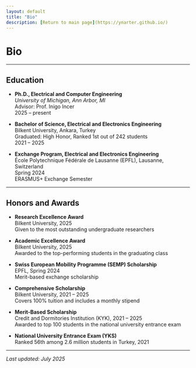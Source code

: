 ```yaml
---
layout: default
title: "Bio"
description: [Return to main page](https://ynarter.github.io/)
---
```


# Bio
---

## Education

- **Ph.D., Electrical and Computer Engineering**  
  _University of Michigan, Ann Arbor, MI_  
  Advisor: Prof. Inigo Incer  
  2025 – present  

- **Bachelor of Science, Electrical and Electronics Engineering**  
  Bilkent University, Ankara, Turkey  
  Graduated: High Honor, Ranked 1st out of 242 students  
  2021 – 2025  

- **Exchange Program, Electrical and Electronics Engineering**  
  École Polytechnique Fédérale de Lausanne (EPFL), Lausanne, Switzerland  
  Spring 2024  
  ERASMUS+ Exchange Semester

---

## Honors and Awards

- **Research Excellence Award**  
  Bilkent University, 2025  
  Given to the most outstanding undergraduate researchers

- **Academic Excellence Award**  
  Bilkent University, 2025  
  Awarded to the top-performing students in the graduating class

- **Swiss European Mobility Programme (SEMP) Scholarship**  
  EPFL, Spring 2024  
  Merit-based exchange scholarship

- **Comprehensive Scholarship**  
  Bilkent University, 2021 – 2025  
  Covers 100% tuition and includes a monthly stipend

- **Merit-Based Scholarship**  
  Credit and Dormitories Institution (KYK), 2021 – 2025  
  Awarded to top 100 students in the national university entrance exam

- **National University Entrance Exam (YKS)**  
  Ranked 56th among 2.6 million students in Turkey, 2021

---

_Last updated: July 2025_
